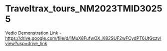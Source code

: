# Traveltrax_tours_NM2023TMID30255


Vedio Demonstration Link - https://drive.google.com/file/d/1MuX8FufwOX_K82SUF2wFCydPT6UtGczv/view?usp=drive_link
